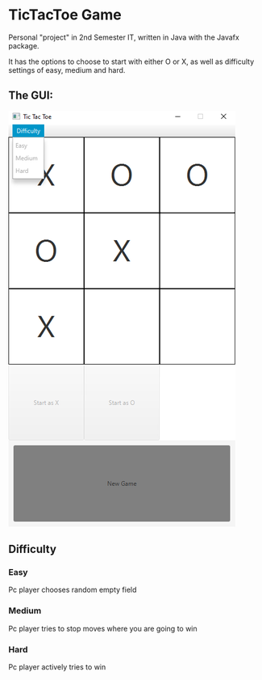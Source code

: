 # TicTacToe Game

Personal "project" in 2nd Semester IT, written in Java with the Javafx package.

It has the options to choose to start with either O or X, as well as difficulty settings of easy, medium and hard.

## The GUI:

![TicTacoe](/Images/TicTacToeGUI.png)

## Difficulty
### Easy
Pc player chooses random empty field
### Medium
Pc player tries to stop moves where you are going to win
### Hard
Pc player actively tries to win 
